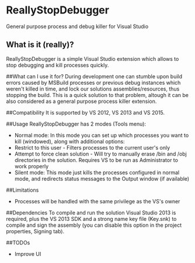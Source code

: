 # ReallyStopDebugger
General purpose process and debug killer for Visual Studio

## What is it (really)?
ReallyStopDebugger is a simple Visual Studio extension which allows to stop debugging and kill processes quickly.

##What can I use it for?
During development one can stumble upon build errors caused by MSBuild processes or previous debug instances which weren't killed in time, and lock our solutions assemblies/resources, thus stopping the build.
This is a quick solution to that problem, altough it can be also considered as a general purpose process killer extension.

##Compatibility
It is supported by VS 2012, VS 2013 and VS 2015.

##Usage
ReallyStopDebugger has 2 modes (Tools menu):
* Normal mode: In this mode you can set up which processes you want to kill (windowed), along with additional options:
 * Restrict to this user - Filters processes to the current user's only
 * Attempt to force clean solution - Will try to manually erase /bin and /obj directories in the solution. Requires VS to be run as Administrator to work properly
* Silent mode: This mode just kills the processes configured in normal mode, and redirects status messages to the Output window (if available)

##Limitations
* Processes will be handled with the same privilege as the VS's owner

##Dependencies
To compile and run the solution Visual Studio 2013 is required, plus the VS 2013 SDK and a strong name key file (Key.snk) to compile and sign the assembly (you can disable this option in the project properties, Signing tab).

##TODOs
- Improve UI
